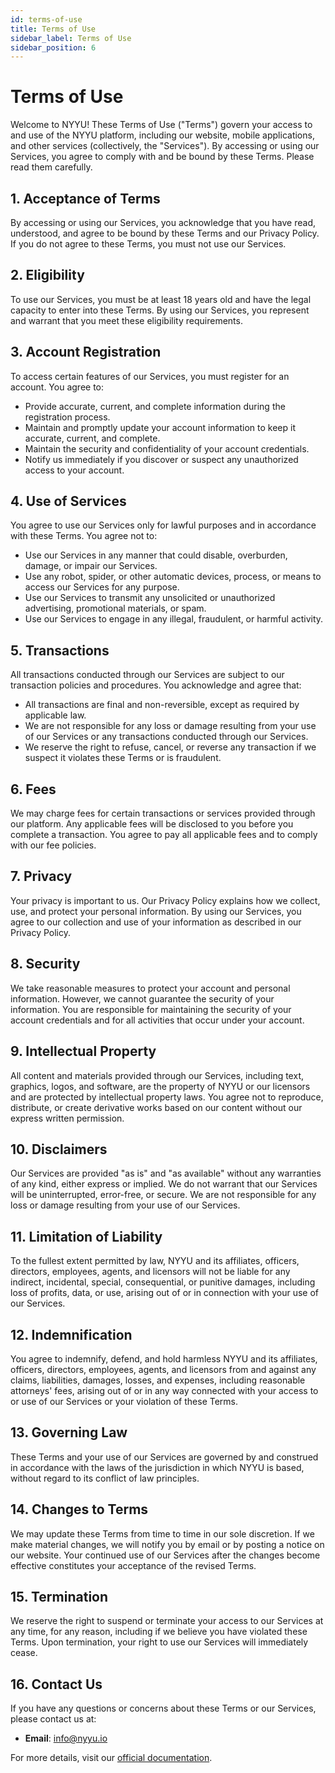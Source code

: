```yaml
---
id: terms-of-use
title: Terms of Use
sidebar_label: Terms of Use
sidebar_position: 6
---
```


# Terms of Use

Welcome to NYYU! These Terms of Use ("Terms") govern your access to and use of the NYYU platform, including our website, mobile applications, and other services (collectively, the "Services"). By accessing or using our Services, you agree to comply with and be bound by these Terms. Please read them carefully.

## 1. Acceptance of Terms

By accessing or using our Services, you acknowledge that you have read, understood, and agree to be bound by these Terms and our Privacy Policy. If you do not agree to these Terms, you must not use our Services.

## 2. Eligibility

To use our Services, you must be at least 18 years old and have the legal capacity to enter into these Terms. By using our Services, you represent and warrant that you meet these eligibility requirements.

## 3. Account Registration

To access certain features of our Services, you must register for an account. You agree to:
- Provide accurate, current, and complete information during the registration process.
- Maintain and promptly update your account information to keep it accurate, current, and complete.
- Maintain the security and confidentiality of your account credentials.
- Notify us immediately if you discover or suspect any unauthorized access to your account.

## 4. Use of Services

You agree to use our Services only for lawful purposes and in accordance with these Terms. You agree not to:
- Use our Services in any manner that could disable, overburden, damage, or impair our Services.
- Use any robot, spider, or other automatic devices, process, or means to access our Services for any purpose.
- Use our Services to transmit any unsolicited or unauthorized advertising, promotional materials, or spam.
- Use our Services to engage in any illegal, fraudulent, or harmful activity.

## 5. Transactions

All transactions conducted through our Services are subject to our transaction policies and procedures. You acknowledge and agree that:
- All transactions are final and non-reversible, except as required by applicable law.
- We are not responsible for any loss or damage resulting from your use of our Services or any transactions conducted through our Services.
- We reserve the right to refuse, cancel, or reverse any transaction if we suspect it violates these Terms or is fraudulent.

## 6. Fees

We may charge fees for certain transactions or services provided through our platform. Any applicable fees will be disclosed to you before you complete a transaction. You agree to pay all applicable fees and to comply with our fee policies.

## 7. Privacy

Your privacy is important to us. Our Privacy Policy explains how we collect, use, and protect your personal information. By using our Services, you agree to our collection and use of your information as described in our Privacy Policy.

## 8. Security

We take reasonable measures to protect your account and personal information. However, we cannot guarantee the security of your information. You are responsible for maintaining the security of your account credentials and for all activities that occur under your account.

## 9. Intellectual Property

All content and materials provided through our Services, including text, graphics, logos, and software, are the property of NYYU or our licensors and are protected by intellectual property laws. You agree not to reproduce, distribute, or create derivative works based on our content without our express written permission.

## 10. Disclaimers

Our Services are provided "as is" and "as available" without any warranties of any kind, either express or implied. We do not warrant that our Services will be uninterrupted, error-free, or secure. We are not responsible for any loss or damage resulting from your use of our Services.

## 11. Limitation of Liability

To the fullest extent permitted by law, NYYU and its affiliates, officers, directors, employees, agents, and licensors will not be liable for any indirect, incidental, special, consequential, or punitive damages, including loss of profits, data, or use, arising out of or in connection with your use of our Services.

## 12. Indemnification

You agree to indemnify, defend, and hold harmless NYYU and its affiliates, officers, directors, employees, agents, and licensors from and against any claims, liabilities, damages, losses, and expenses, including reasonable attorneys' fees, arising out of or in any way connected with your access to or use of our Services or your violation of these Terms.

## 13. Governing Law

These Terms and your use of our Services are governed by and construed in accordance with the laws of the jurisdiction in which NYYU is based, without regard to its conflict of law principles.

## 14. Changes to Terms

We may update these Terms from time to time in our sole discretion. If we make material changes, we will notify you by email or by posting a notice on our website. Your continued use of our Services after the changes become effective constitutes your acceptance of the revised Terms.

## 15. Termination

We reserve the right to suspend or terminate your access to our Services at any time, for any reason, including if we believe you have violated these Terms. Upon termination, your right to use our Services will immediately cease.

## 16. Contact Us

If you have any questions or concerns about these Terms or our Services, please contact us at:

- **Email**: [info@nyyu.io](mailto:info@nyyu.io)
<!-- - **Phone**: +1 646 921 4660 -->

For more details, visit our [official documentation](https://docs.nyyu.com).
